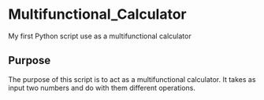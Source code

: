 Multifunctional_Calculator
==========================
My first Python script use as a multifunctional calculator


Purpose
-------
The purpose of this script is to act as a multifunctional calculator. It takes as input two numbers and do with them different operations.